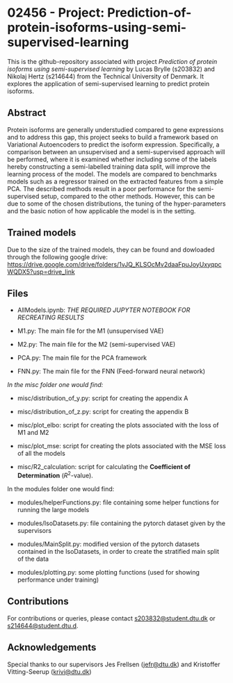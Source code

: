 # 02456 - Project: Prediction-of-protein-isoforms-using-semi-supervised-learning
This is the github-repository associated with project *Prediction of protein isoforms using semi-supervised learning* by Lucas Brylle (s203832) and Nikolaj Hertz (s214644) from the Technical University of Denmark. It explores the application of semi-supervised learning to predict protein isoforms.

## Abstract
Protein isoforms are generally understudied compared to gene expressions and to address this gap, this project seeks to build a framework based on Variational Autoencoders to predict the isoform expression. Specifically, a comparison between an unsupervised and a semi-supervised approach will be performed, where it is examined whether including some of the labels hereby constructing a semi-labelled training data split, will improve the learning process of the model. The models are compared to benchmarks models such as a regressor trained on the extracted features from a simple PCA. The described methods result in a poor performance for the semi-supervised setup, compared to the other methods. However, this can be due to some of the chosen distributions, the tuning of the hyper-parameters and the basic notion of how applicable the model is in the setting. 

## Trained models
Due to the size of the trained models, they can be found and dowloaded through the following google drive:
https://drive.google.com/drive/folders/1vJQ_KLSOcMv2daaFpuJoyUxyqpcWQDX5?usp=drive_link


## Files

* AllModels.ipynb: *THE REQUIRED JUPYTER NOTEBOOK FOR RECREATING RESULTS*

* M1.py: The main file for the M1 (unsupervised VAE)

* M2.py: The main file for the M2 (semi-supervised VAE)

* PCA.py: The main file for the PCA framework

* FNN.py: The main file for the FNN (Feed-forward neural network)

*In the misc folder one would find:*
* misc/distribution_of_y.py: script for creating the appendix A

* misc/distribution_of_z.py: script for creating the appendix B

* misc/plot_elbo: script for creating the plots associated with the loss of M1 and M2

* misc/plot_mse: script for creating the plots associated with the MSE loss of all the models

* misc/R2_calculation: script for calculating the **Coefficient of Determination** ($R^2$-value). 

In the modules folder one would find:

* modules/helperFunctions.py: file containing some helper functions for running the large models

* modules/IsoDatasets.py: file containing the pytorch dataset given by the supervisors

* modules/MainSplit.py: modified version of the pytorch datasets contained in the IsoDatasets, in order to create the stratified main split of the data

* modules/plotting.py: some plotting functions (used for showing performance under training)

## Contributions
For contributions or queries, please contact s203832@student.dtu.dk or s214644@student.dtu.d.

## Acknowledgements
Special thanks to our supervisors Jes Frellsen (jefr@dtu.dk) and Kristoffer Vitting-Seerup (krivi@dtu.dk)


